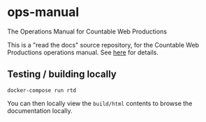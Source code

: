 # ops-manual
The Operations Manual for Countable Web Productions

This is a "read the docs" source repository, for the Countable Web Productions operations manual. See [here](https://countable-ops-manual.readthedocs.io/en/latest/) for details.

## Testing / building locally

```
docker-compose run rtd

```

You can then locally view the `build/html` contents to browse the documentation locally.

